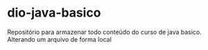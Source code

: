 # dio-java-basico
Repositório para armazenar todo conteúdo do curso de java basico.
Alterando um arquivo de forma local